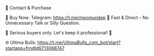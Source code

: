 💼 Contact & Purchase

🔹 Buy Now: Telegram: https://t.me/meomundep
🔹 Fast & Direct – No Unnecessary Talk or Silly Question.

📌 Serious buyers only. Let's keep it professional! 🚀

🌐 Ultima Bulls: https://t.me/UltimaBulls_com_bot/start?startapp=frndId6713068747

